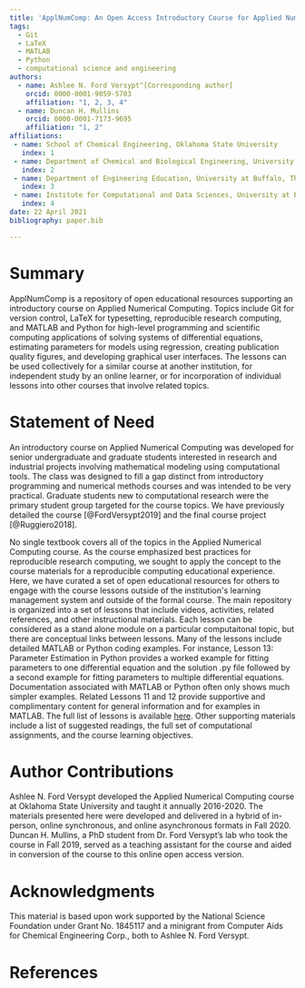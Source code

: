 ```yaml
---
title: 'ApplNumComp: An Open Access Introductory Course for Applied Numerical Computing'
tags:
  - Git
  - LaTeX
  - MATLAB
  - Python
  - computational science and engineering
authors:
  - name: Ashlee N. Ford Versypt^[Corresponding author]
    orcid: 0000-0001-9059-5703
    affiliation: "1, 2, 3, 4"
  - name: Duncan H. Mullins
    orcid: 0000-0001-7173-9695
    affiliation: "1, 2"
affiliations:
 - name: School of Chemical Engineering, Oklahoma State University
   index: 1
 - name: Department of Chemical and Biological Engineering, University at Buffalo, The State University of New York
   index: 2
 - name: Department of Engineering Education, University at Buffalo, The State University of New York
   index: 3
 - name: Institute for Computational and Data Sciences, University at Buffalo, The State University of New York
   index: 4   
date: 22 April 2021
bibliography: paper.bib

---
```


# Summary
ApplNumComp is a repository of open educational resources supporting an introductory course on Applied Numerical Computing. Topics include Git for version control, LaTeX for typesetting, reproducible research computing, and MATLAB and Python for high-level programming and scientific computing applications of solving systems of differential equations, estimating parameters for models using regression, creating publication quality figures, and developing graphical user interfaces. The lessons can be used collectively for a similar course at another institution, for independent study by an online learner, or for incorporation of individual lessons into other courses that involve related topics. 
 
# Statement of Need
An introductory course on Applied Numerical Computing was developed for senior undergraduate and graduate students interested in research and industrial projects involving mathematical modeling using computational tools. The class was designed to fill a gap distinct from introductory programming and numerical methods courses and was intended to be very practical. Graduate students new to computational research were the primary student group targeted for the course topics. We have previously detailed the course [@FordVersypt2019] and the final course project [@Ruggiero2018].

No single textbook covers all of the topics in the Applied Numerical Computing course. As the course emphasized best practices for reproducible research computing, we sought to apply the concept to the course materials for a reproducible computing educational experience. Here, we have curated a set of open educational resources for others to engage with the course lessons outside of the institution's learning management system and outside of the formal course. The main repository is organized into a set of lessons that include videos, activities, related references, and other instructional materials. Each lesson can be considered as a stand alone module on a particular computaitonal topic, but there are conceptual links between lessons. Many of the lessons include detailed MATLAB or Python coding examples. For instance, Lesson 13: Parameter Estimation in Python provides a worked example for fitting parameters to one differential equation and the solution .py file followed by a second example for fitting parameters to multiple differential equations. Documentation associated with MATLAB or Python often only shows much simpler examples. Related Lessons 11 and 12 provide supportive and complimentary content for general information and for examples in MATLAB. The full list of lessons is available [here](https://github.com/ashleefv/ApplNumComp#lessons). Other supporting materials include a list of suggested readings, the full set of computational assignments, and the course learning objectives.
 
# Author Contributions
Ashlee N. Ford Versypt developed the Applied Numerical Computing course at Oklahoma State University and taught it annually 2016-2020. The materials presented here were developed and delivered in a hybrid of in-person, online synchronous, and online asynchronous formats in Fall 2020. Duncan H. Mullins, a PhD student from Dr. Ford Versypt’s lab who took the course in Fall 2019, served as a teaching assistant for the course and aided in conversion of the course to this online open access version.

# Acknowledgments
This material is based upon work supported by the National Science Foundation under Grant No. 1845117 and a minigrant from Computer Aids for Chemical Engineering Corp., both to Ashlee N. Ford Versypt.

# References

